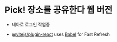 # Pick! 장소를 공유한다 웹 버전

- 네아로 로그인 작업중

- [@vitejs/plugin-react](https://github.com/vitejs/vite-plugin-react/blob/main/packages/plugin-react/README.md) uses [Babel](https://babeljs.io/) for Fast Refresh

